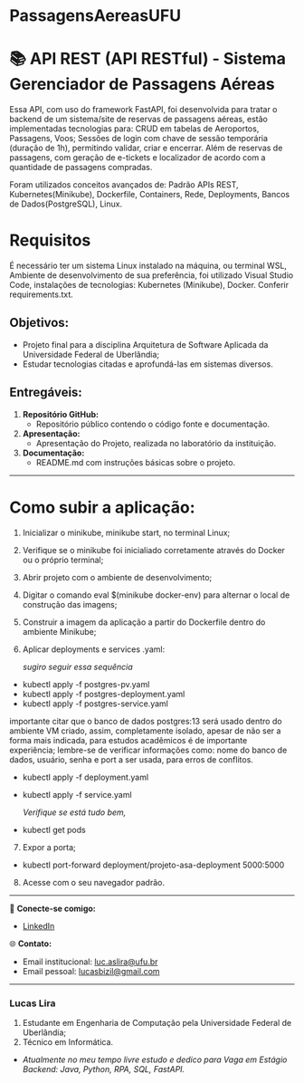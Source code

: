 # PassagensAereasUFU

# 📚 API REST (API RESTful) - Sistema Gerenciador de Passagens Aéreas
Essa API, com uso do framework FastAPI, foi desenvolvida para tratar o backend de um sistema/site de reservas de passagens aéreas, estão implementadas tecnologias para:
CRUD em tabelas de Aeroportos, Passagens, Voos; Sessões de login com chave de sessão temporária (duração de 1h), permitindo validar, criar e encerrar. 
Além de reservas de passagens, com geração de e-tickets e localizador de acordo com a quantidade de passagens compradas.

Foram utilizados conceitos avançados de: Padrão APIs REST, Kubernetes(Minikube), Dockerfile, Containers, Rede, Deployments, Bancos de Dados(PostgreSQL), Linux.

# Requisitos
É necessário ter um sistema Linux instalado na máquina, ou terminal WSL, Ambiente de desenvolvimento de sua preferência, foi utilizado Visual Studio Code, instalações de tecnologias: Kubernetes (Minikube), Docker.
Conferir requirements.txt.

## Objetivos:
- Projeto final para a disciplina Arquitetura de Software Aplicada da Universidade Federal de Uberlândia;
- Estudar tecnologias citadas e aprofundá-las em sistemas diversos.

  
## Entregáveis:
   1. **Repositório GitHub:**
      - Repositório público contendo o código fonte e documentação.
   2. **Apresentação:**
      - Apresentação do Projeto, realizada no laboratório da instituição.
   3. **Documentação:**
      - README.md com instruções básicas sobre o projeto.



---

# Como subir a aplicação:
1. Inicializar o minikube, minikube start, no terminal Linux;
2. Verifique se o minikube foi inicialiado corretamente através do Docker ou o próprio terminal;
3. Abrir projeto com o ambiente de desenvolvimento;
4. Digitar o comando eval $(minikube docker-env) para alternar o local de construção das imagens;
5. Construir a imagem da aplicação a partir do Dockerfile dentro do ambiente Minikube;
6. Aplicar deployments e services .yaml:

   *sugiro seguir essa sequência*
- kubectl apply -f postgres-pv.yaml
- kubectl apply -f postgres-deployment.yaml
- kubectl apply -f postgres-service.yaml
  
importante citar que o banco de dados postgres:13 será usado dentro do ambiente VM criado, assim, completamente isolado, apesar de não ser a forma mais indicada, para estudos acadêmicos
é de importante experiência; lembre-se de verificar informações como: nome do banco de dados, usuário, senha e port a ser usada, para erros de conflitos.

- kubectl apply -f deployment.yaml
- kubectl apply -f service.yaml
  
    *Verifique se está tudo bem,* 
- kubectl get pods

7. Expor a porta;
- kubectl port-forward deployment/projeto-asa-deployment 5000:5000
  
8. Acesse com o seu navegador padrão.


---



🔗 **Conecte-se comigo:**
- [LinkedIn](https://www.linkedin.com/in/luc-aslira/)
  
🌐 **Contato:**
- Email institucional: luc.aslira@ufu.br
- Email pessoal: lucasbizil@gmail.com

---

### Lucas Lira
1. Estudante em Engenharia de Computação pela Universidade Federal de Uberlândia; 
2. Técnico em Informática.
   
- *Atualmente no meu tempo livre estudo e dedico para Vaga em Estágio Backend: Java, Python, RPA, SQL, FastAPI.*

